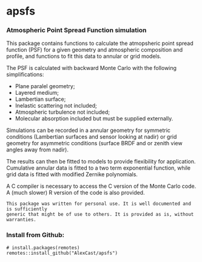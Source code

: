 # apsfs

### Atmospheric Point Spread Function simulation

This package contains functions to calculate the atmopsheric point spread function (PSF) for a given geometry and atmospheric composition and profile, and functions to fit this data to annular or grid models.

The PSF is calculated with backward Monte Carlo with the following simplifications:
* Plane paralel geometry;
* Layered medium;
* Lambertian surface;
* Inelastic scattering not included;
* Atmospheric turbulence not included;
* Molecular absorption included but must be supplied externally.

Simulations can be recorded in a annular geometry for symmetric conditions (Lambertian surfaces and sensor looking at nadir) or grid geometry for asymmetric conditions (surface BRDF and or zenith view angles away from nadir).

The results can then be fitted to models to provide flexibility for application. Cumulative annular data is fitted to a two term exponential function, while grid data is fitted with modified Zernike polynomials.

A C compiler is necessary to access the C version of the Monte Carlo code. A (much slower) R version of the code is also provided.

```
This package was written for personal use. It is well documented and is sufficiently 
generic that might be of use to others. It is provided as is, without warranties.
```

### Install from Github:
```
# install.packages(remotes)
remotes::install_github("AlexCast/apsfs")
```
